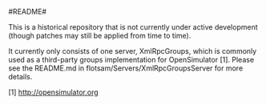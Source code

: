 #README#

This is a historical repository that is not currently under active development
(though patches may still be applied from time to time).

It currently only consists of one server, XmlRpcGroups, which is commonly used
as a third-party groups implementation for OpenSimulator [1].  Please see the
README.md in flotsam/Servers/XmlRpcGroupsServer for more details.

[1] http://opensimulator.org
